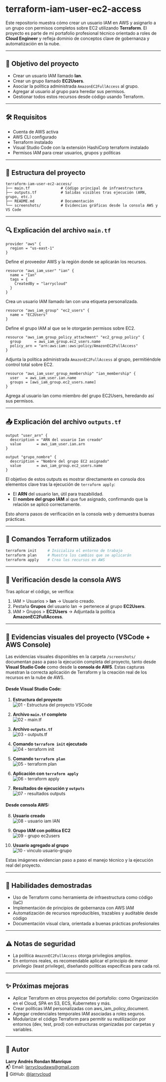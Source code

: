 # terraform-iam-user-ec2-access

Este repositorio muestra cómo crear un usuario IAM en AWS y asignarlo a un grupo con permisos completos sobre EC2 utilizando **Terraform**. El proyecto es parte de mi portafolio profesional técnico orientado a roles de **Cloud Engineer** y refleja dominio de conceptos clave de gobernanza y automatización en la nube.

---

## 📌 Objetivo del proyecto
- Crear un usuario IAM llamado **Ian**.
- Crear un grupo llamado **EC2Users**.
- Asociar la política administrada `AmazonEC2FullAccess` al grupo.
- Agregar al usuario al grupo para heredar sus permisos.
- Gestionar todos estos recursos desde código usando Terraform.

---

## 🛠️ Requisitos

- Cuenta de AWS activa
- AWS CLI configurado
- Terraform instalado
- Visual Studio Code con la extensión HashiCorp terraform instalado
- Permisos IAM para crear usuarios, grupos y políticas

---

## 📁 Estructura del proyecto
```
terraform-iam-user-ec2-access/
├── main.tf              # Código principal de infraestructura
├── outputs.tf           # Salidas visibles tras ejecución (ARN, grupo, etc.)
├── README.md            # Documentación 
└── screenshots/         # Evidencias gráficas desde la consola AWS y VS Code
```

---

## 🔍 Explicación del archivo `main.tf`
```hcl
provider "aws" {
  region = "us-east-1"
}
```
Define el proveedor AWS y la región donde se aplicarán los recursos.

```hcl
resource "aws_iam_user" "ian" {
  name = "Ian"
  tags = {
    CreatedBy = "larrycloud"
  }
}
```
Crea un usuario IAM llamado Ian con una etiqueta personalizada.

```hcl
resource "aws_iam_group" "ec2_users" {
  name = "EC2Users"
}
```
Define el grupo IAM al que se le otorgarán permisos sobre EC2.

```hcl
resource "aws_iam_group_policy_attachment" "ec2_group_policy" {
  group      = aws_iam_group.ec2_users.name
  policy_arn = "arn:aws:iam::aws:policy/AmazonEC2FullAccess"
}
```
Adjunta la política administrada `AmazonEC2FullAccess` al grupo, permitiéndole control total sobre EC2.

```hcl
resource "aws_iam_user_group_membership" "ian_membership" {
  user   = aws_iam_user.ian.name
  groups = [aws_iam_group.ec2_users.name]
}
```
Agrega al usuario Ian como miembro del grupo EC2Users, heredando así sus permisos.

---

## 📤 Explicación del archivo `outputs.tf`
```hcl
output "user_arn" {
  description = "ARN del usuario Ian creado"
  value       = aws_iam_user.ian.arn
}

output "grupo_nombre" {
  description = "Nombre del grupo EC2 asignado"
  value       = aws_iam_group.ec2_users.name
}
```
El objetivo de estos outputs es mostrar directamente en consola dos elementos clave tras la ejecución de `terraform apply`:
- El **ARN** del usuario Ian, útil para trazabilidad.
- El **nombre del grupo IAM** al que fue asignado, confirmando que la relación se aplicó correctamente.

Esto ahorra pasos de verificación en la consola web y demuestra buenas prácticas.

---

## 🚀 Comandos Terraform utilizados
```bash
terraform init     # Inicializa el entorno de trabajo
terraform plan     # Muestra los cambios que se aplicarán
terraform apply    # Crea los recursos en AWS
```

---

## 🧪 Verificación desde la consola AWS
Tras aplicar el código, se verifica:
1. IAM > Usuarios > **Ian** → Usuario creado.
2. Pestaña **Grupos** del usuario Ian → pertenece al grupo **EC2Users**.
3. IAM > Grupos > **EC2Users** → Adjuntada la política **AmazonEC2FullAccess**.

---

## 📸 Evidencias visuales del proyecto (VSCode + AWS Console)

Las evidencias visuales disponibles en la carpeta `/screenshots/` documentan paso a paso la ejecución completa del proyecto, tanto desde **Visual Studio Code** como desde la **consola de AWS**. Estas capturas muestran la correcta aplicación de Terraform y la creación real de los recursos en la nube de AWS.


#### Desde Visual Studio Code:

1. **Estructura del proyecto**  
   ![01 - Estructura del proyecto VSCode](screenshots/01-estructura-proyecto-vscode.png)

2. **Archivo `main.tf` completo**  
   ![02 - main.tf](screenshots/02-main-tf.png)

3. **Archivo `outputs.tf`**  
   ![03 - outputs.tf](screenshots/03-outputs-tf.png)

4. **Comando `terraform init` ejecutado**  
   ![04 - terraform init](screenshots/04-terraform-init.png)

5. **Comando `terraform plan`**  
   ![05 - terraform plan](screenshots/05-terraform-plan.png)

6. **Aplicación con `terraform apply`**  
   ![06 - terraform apply](screenshots/06-terraform-apply.png)

7. **Resultados de ejecución y `outputs`**  
   ![07 - resultados outputs](screenshots/07-resultados-outputs.png)

#### Desde consola AWS:

8. **Usuario creado**  
   ![08 - usuario iam IAN](screenshots/08-iam-usuario-ian.png)

9. **Grupo IAM con política EC2**  
   ![09 - grupo ec2users](screenshots/09-iam-grupo-ec2users.png)

10. **Usuario agregado al grupo**  
    ![10 - vinculo usuario-grupo](screenshots/10-iam-vinculo-usuario-grupo.png)


Estas imágenes evidencian paso a paso el manejo técnico y la ejecución real del proyecto.

---

## 🧠 Habilidades demostradas
- Uso de Terraform como herramienta de infraestructura como código (IaC)
- Implementación de principios de gobernanza con AWS IAM
- Automatización de recursos reproducibles, trazables y auditable desde código
- Documentación visual clara, orientada a buenas prácticas profesionales

---

## ⚠️ Notas de seguridad
- La política `AmazonEC2FullAccess` otorga privilegios amplios.
- En entornos reales, es recomendable aplicar el principio de menor privilegio (least privilege), diseñando políticas específicas para cada rol.

---

## ✨ Próximas mejoras

- Aplicar Terraform en otros proyectos del portafolio: como Organización en el Cloud, SPA en S3, ECS, Kubernetes y más.
- Crear políticas IAM personalizadas con aws_iam_policy_document.
- Agregar credenciales temporales IAM asociadas a roles seguros.
- Modularizar el código Terraform para permitir su reutilización por entornos (dev, test, prod) con estructuras organizadas por carpetas y variables.

---

## 🙋 Autor

**Larry Andrés Rondan Manrique**  
📬 Email: larrycloudaws@gmail.com  
🐙 GitHub: [@larrycloud](https://github.com/larrycloud)
